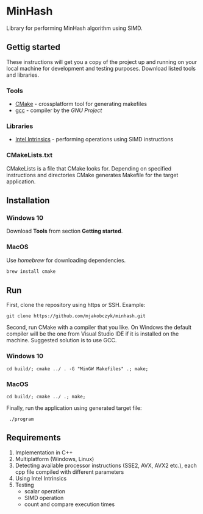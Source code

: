 # MinHash

Library for performing MinHash algorithm using SIMD.

## Gettig started

These instructions will get you a copy of the project up and running on your local machine for development and testing purposes. Download listed tools and libraries.

### Tools

* [CMake](https://cmake.org/) - crossplatform tool for generating makefiles
* [gcc](http://www.mingw.org/) - compiler by the *GNU Project*

### Libraries

* [Intel Intrinsics](https://software.intel.com/sites/landingpage/IntrinsicsGuide/#) - performing operations using SIMD instructions

### CMakeLists.txt

CMakeLists is a file that CMake looks for. Depending on specified instructions and directories CMake generates Makefile for the target application.

## Installation

### Windows 10

Download **Tools** from section **Getting started**.

### MacOS

Use *homebrew* for downloading dependencies.

```bash
brew install cmake
```

## Run

First, clone the repository using https or SSH. Example:

```git clone https://github.com/mjakobczyk/minhash.git```

Second, run CMake with a compiler that you like. On Windows the default compiler will be the one from Visual Studio IDE if it is installed on the machine. Suggested solution is to use GCC.

### Windows 10

```cd build/; cmake ../ . -G "MinGW Makefiles" .; make;```

### MacOS

```cd build/; cmake ../ .; make;```

Finally, run the application using generated target file:

``` ./program```

## Requirements

1. Implementation in C++
2. Multiplatform (Windows, Linux)
3. Detecting available processor instructions (SSE2, AVX, AVX2 etc.), each cpp file compiled with different parameters
4. Using Intel Intrinsics
5. Testing
    * scalar operation
    * SIMD operation
    * count and compare execution times

